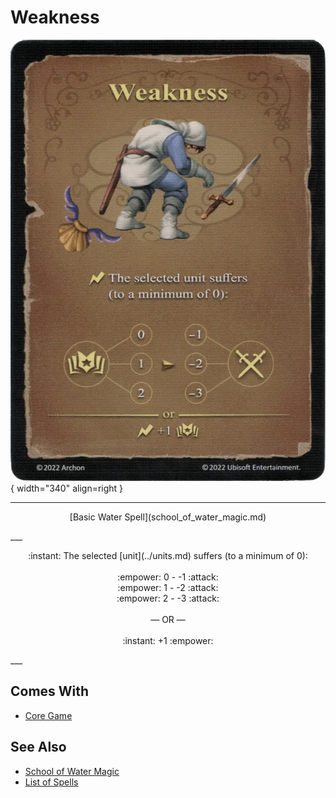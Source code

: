 # Weakness

![Weakness](../assets/spells-weakness.webp){ width="340" align=right }

___
<p style="text-align: center;" markdown>[Basic Water Spell](school_of_water_magic.md)</p>
___
<p style="text-align: center;" markdown>:instant: The selected [unit](../units.md) suffers (to a minimum of 0):<br><br>:empower: 0 - -1 :attack:<br>:empower: 1 - -2 :attack:<br>:empower: 2 - -3 :attack:<br><br>— OR —<br><br>:instant: +1 :empower:</p>
___


## Comes With

- [Core Game](../content.md)


## See Also

- [School of Water Magic](school_of_water_magic.md)
- [List of Spells](../spells.md)
